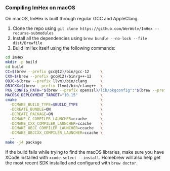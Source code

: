### Compiling ImHex on macOS

On macOS, ImHex is built through regular GCC and AppleClang.

1. Clone the repo using `git clone https://github.com/WerWolv/ImHex --recurse-submodules`
2. Install all the dependencies using `brew bundle --no-lock --file dist/Brewfile`
3. Build ImHex itself using the following commands:
```sh
cd ImHex
mkdir -p build
cd build
CC=$(brew --prefix gcc@12)/bin/gcc-12     \
CXX=$(brew --prefix gcc@12)/bin/g++-12    \
OBJC=$(brew --prefix llvm)/bin/clang      \
OBJCXX=$(brew --prefix llvm)/bin/clang++  \
PKG_CONFIG_PATH="$(brew --prefix openssl)/lib/pkgconfig":"$(brew --prefix)/lib/pkgconfig" \
MACOSX_DEPLOYMENT_TARGET="10.15"          \
cmake                                     \
  -DCMAKE_BUILD_TYPE=$BUILD_TYPE          \
  -DCREATE_BUNDLE=ON                      \
  -DCREATE_PACKAGE=ON                     \
  -DCMAKE_C_COMPILER_LAUNCHER=ccache      \
  -DCMAKE_CXX_COMPILER_LAUNCHER=ccache    \
  -DCMAKE_OBJC_COMPILER_LAUNCHER=ccache   \
  -DCMAKE_OBJCXX_COMPILER_LAUNCHER=ccache \
  ..
make -j4 package
```

If the build fails while trying to find the macOS libraries, make sure you have
XCode installed with `xcode-select --install`. Homebrew will also help get the
most recent SDK installed and configured with `brew doctor`.